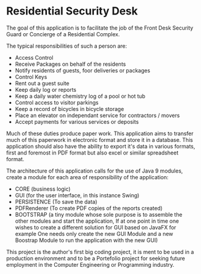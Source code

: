 # Residential Security Desk

The goal of this application is to facilitate the job of the Front Desk Security Guard or Concierge of a Residential Complex.

The typical responsibilities of such a person are:
- Access Control
- Receive Packages on behalf of the residents
- Notify residents of guests, foor deliveries or packages
- Control Keys
- Rent out a guest suite
- Keep daily log or reports
- Keep a daily water chemistry log of a pool or hot tub
- Control access to visitor parkings
- Keep a record of bicycles in bicycle storage
- Place an elevator on independant service for contractors / movers
- Accept payments for various services or deposits

Much of these duties produce paper work.  This application aims to transfer much of this paperwork in 
electronic format and store it in a database.  This application should also have the ability to export it's data 
in various formats, first and foremost in PDF format but also excel or similar spreadsheet format.

The architecture of this application calls for the use of Java 9 modules, create a module for each area of responsibility
of the application:
- CORE (business logic)
- GUI (for the user interface, in this instance Swing)
- PERSISTENCE (To save the data)
- PDFRenderer (To create PDF copies of the reports created)
- BOOTSTRAP (a tiny module whose sole purpose is to assemble the other modules and start the application,
              If at one point in time one wishes to create a different solution for GUI based on JavaFX for example
              One needs only create the new GUI Module and a new Boostrap Module to run the application with the new 
              GUI)
              
This project is the author's first big coding project, it is ment to be used in a production environment and to be a Portefolio project
for seeking future employment in the Computer Engineering or Programming industry.
